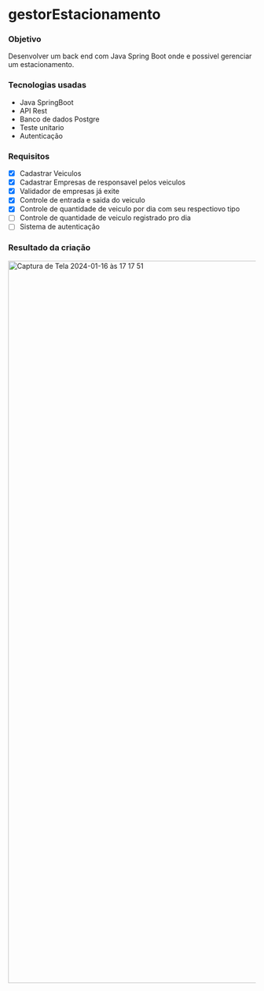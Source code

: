 # gestorEstacionamento

### Objetivo

Desenvolver um back end com Java Spring Boot onde e possivel gerenciar um estacionamento.

### Tecnologias usadas
 - Java SpringBoot
 - API Rest
 - Banco de dados Postgre
 - Teste unitario
 - Autenticação

### Requisitos

- [x] Cadastrar Veiculos
- [x] Cadastrar Empresas de responsavel pelos veiculos
- [x] Validador de empresas já exite
- [x] Controle de entrada e saida do veiculo
- [x] Controle de quantidade de veiculo por dia com seu respectiovo tipo
- [ ] Controle de quantidade de veiculo registrado pro dia
- [ ] Sistema de autenticação

### Resultado da criação

<img width="1466" alt="Captura de Tela 2024-01-16 às 17 17 51" src="https://github.com/TorugoH/desafio-gestor-estacionamento/assets/40009988/9f616f6e-38e4-4050-8666-aedf81d885de">
